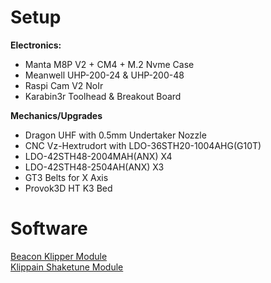 # Setup
**Electronics:**
- Manta M8P V2 + CM4 + M.2 Nvme Case
- Meanwell UHP-200-24 & UHP-200-48
- Raspi Cam V2 NoIr
- Karabin3r Toolhead & Breakout Board

**Mechanics/Upgrades**
- Dragon UHF with 0.5mm Undertaker Nozzle
- CNC Vz-Hextrudort with LDO-36STH20-1004AHG(G10T)
- LDO-42STH48-2004MAH(ANX) X4
- LDO-42STH48-2504AH(ANX) X3
- GT3 Belts for X Axis
- Provok3D HT K3 Bed

# Software

[Beacon Klipper Module](https://docs.beacon3d.com/quickstart/)<br>
[Klippain Shaketune Module](https://github.com/Frix-x/klippain-shaketune)

